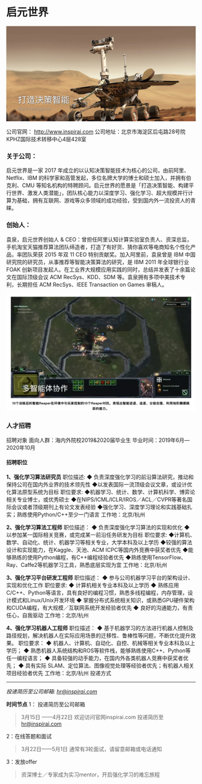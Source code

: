 

# 启元世界

![](assets/markdown-img-paste-20190925113659331.png)

公司官网： http://www.inspirai.com
公司地址：北京市海淀区后屯路28号院KPHZ国际技术转移中心4层428室

### 关于公司：
启元世界是一家 2017 年成立的以认知决策智能技术为核心的公司，由前阿里、Netflix、IBM 的科学家和高管发起，多位名牌大学的博士和硕士加入，并拥有伯克利、CMU 等知名机构的特聘顾问。启元世界的愿景是「打造决策智能、构建平行世界、激发人类潜能」，团队核心能力以深度学习、强化学习、超大规模并行计算为基础，拥有互联网、游戏等众多领域的成功经验，受到国内外一流投资人的青睐。

### 创始人：
袁泉，启元世界创始人 & CEO：曾担任阿里认知计算实验室负责人、资深总监，手机淘宝天猫推荐算法团队缔造者，打造了有好货、猜你喜欢等电商知名个性化产品，率团队荣获 2015 年双 11 CEO 特别贡献奖。加入阿里前，袁泉曾是 IBM 中国研究院的研究员，从事推荐等智能决策算法的研究，是 IBM 2011 年全球银行业 FOAK 创新项目发起人。在工业界大规模应用实践的同时，总结并发表了十余篇论文在国际顶级会议 ACM RecSys、KDD、SDM 等。袁泉拥有多项中美技术专利，长期担任 ACM RecSys、IEEE Transaction on Games 审稿人。


![](assets/markdown-img-paste-20190925113919903.png)

### 人才招聘

招聘对象
面向人群：海内外院校2019&2020届毕业生
毕业时间：2019年6月—2020年10月

#### 招聘职位
**1、强化学习算法研究员**
职位描述:
◆ 负责深度强化学习的前沿算法研究，推动和保持公司在国内外业界的技术领先性
◆以发表国际一流顶级会议文章，或设计优化算法原型系统为目标
职位要求:
◆机器学习、统计、数学、计算机科学、博弈论相关专业博士，或优秀硕士
◆在NIPS/ICML/ICLR/IROS／ACL／CVPR等著名国际会议或者顶级期刊上有论文发表经验
◆强化学习、深度学习理论和实践基础扎实；熟练使用Python/C++至少一门语言
工作地：北京/杭州

**2、强化学习算法工程师**
职位描述：
◆ 负责深度强化学习算法的实现和优化
◆ 以参加某一国际相关竞赛，或完成某一前沿任务研发为目标
职位要求:
◆计算机、数学、自动化、统计、机器学习等相关专业，大学本科及以上学历
◆较强的算法设计和实现能力，在Kaggle、天池、ACM ICPC等国内外竞赛中获奖者优先
◆能够熟练的使用Python编程，有C++编程经验者优先
◆熟练使用TensorFlow、Ray、Caffe2等机器学习工具，熟悉底层实现为宜
工作地：北京/杭州

**3、强化学习平台研发工程师**
职位描述：
◆ 参与公司机器学习平台的架构设计、实现和优化工作
职位要求:
◆ 计算机相关专业本科及以上学历
◆ 熟练应用C/C++、Python等语言，具有良好的编程习惯，熟悉多线程编程，内存管理，设计模式和Linux/Unix开发环境
◆ 掌握分布式系统相关知识，或熟悉GPU硬件架构和CUDA编程，有大规模／互联网系统开发经验者优先
◆ 良好的沟通能力，有责任心，自我驱动
工作地：北京/杭州

**4、强化学习机器人工程师**
职位描述：
◆ 基于机器学习的方法进行机器人控制及路径规划，解决机器人在实际应用场景的迁移性、鲁棒性等问题，不断优化提升效果。
职位要求：
◆ 机器人、计算机、自动化、自控、机械等相关专业本科及以上学历；
◆ 熟悉机器人系统结构和ROS等软件栈，能够熟练使用C++、Python等任一编程语言；
◆ 具备较强的动手能力，在国内外各类机器人竞赛中获奖者优先；
◆ 具有实际 SLAM、定位算法、图像视觉处理等经验者优先；有机器人相关项目经验者优先
工作地：北京/杭州
投递方式

___

*投递简历至公司邮箱: hr@inspirai.com*

**时间节点**
1： 投递简历至公司邮箱
>3月15日 ——4月22日
欢迎访问官网inspirai.com
投递简历至 hr@inspirai.com

2：在线答题和面试
>3月22日——5月1日
通常有3轮面试，请留意邮箱或电话通知

3：发放offer
>资深博士／专家成为实习mentor，开启强化学习的难忘旅程
